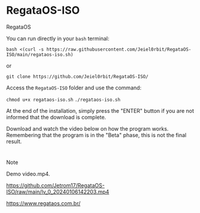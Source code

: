 # RegataOS-ISO
RegataOS

You can run directly in your `bash` terminal:

```
bash <(curl -s https://raw.githubusercontent.com/Jeiel0rbit/RegataOS-ISO/main/regataos-iso.sh)
```

or

```
git clone https://github.com/Jeiel0rbit/RegataOS-ISO/
```
Access the `RegataOS-ISO` folder and use the command:

`chmod u+x regataos-iso.sh`
`./regataos-iso.sh`

At the end of the installation, simply press the "ENTER" button if you are not informed that the download is complete.

Download and watch the video below on how the program works. Remembering that the program is in the "Beta" phase, this is not the final result.
#

> [!NOTE]
> 
> Demo video.mp4.
> 
> https://github.com/Jetrom17/RegataOS-ISO/raw/main/lv_0_20240106142203.mp4
> 
> https://www.regataos.com.br/
